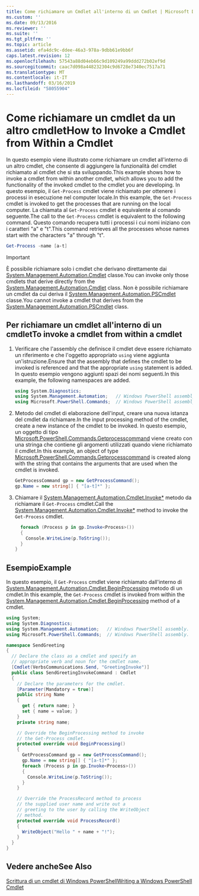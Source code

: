 ```yaml
---
title: Come richiamare un Cmdlet all'interno di un Cmdlet | Microsoft Docs
ms.custom: ''
ms.date: 09/13/2016
ms.reviewer: ''
ms.suite: ''
ms.tgt_pltfrm: ''
ms.topic: article
ms.assetid: efa4dc9c-ddee-46a3-978a-9dbb61e9bb6f
caps.latest.revision: 12
ms.openlocfilehash: 57543a88d04eb66c9d109249a99ddd272b02ef9d
ms.sourcegitcommit: caac7d098a448232304c9d6728e7340ec7517a71
ms.translationtype: MT
ms.contentlocale: it-IT
ms.lasthandoff: 03/16/2019
ms.locfileid: "58055904"
---
```

# <a name="how-to-invoke-a-cmdlet-from-within-a-cmdlet"></a><span data-ttu-id="59d22-102">Come richiamare un cmdlet da un altro cmdlet</span><span class="sxs-lookup"><span data-stu-id="59d22-102">How to Invoke a Cmdlet from Within a Cmdlet</span></span>

<span data-ttu-id="59d22-103">In questo esempio viene illustrato come richiamare un cmdlet all'interno di un altro cmdlet, che consente di aggiungere la funzionalità del cmdlet richiamato al cmdlet che si sta sviluppando.</span><span class="sxs-lookup"><span data-stu-id="59d22-103">This example shows how to invoke a cmdlet from within another cmdlet, which allows you to add the functionality of the invoked cmdlet to the cmdlet you are developing.</span></span> <span data-ttu-id="59d22-104">In questo esempio, il `Get-Process` cmdlet viene richiamato per ottenere i processi in esecuzione nel computer locale.</span><span class="sxs-lookup"><span data-stu-id="59d22-104">In this example, the `Get-Process` cmdlet is invoked to get the processes that are running on the local computer.</span></span> <span data-ttu-id="59d22-105">La chiamata al `Get-Process` cmdlet è equivalente al comando seguente.</span><span class="sxs-lookup"><span data-stu-id="59d22-105">The call to the `Get-Process` cmdlet is equivalent to the following command.</span></span> <span data-ttu-id="59d22-106">Questo comando recupera tutti i processi i cui nomi iniziano con i caratteri "a" e "t".</span><span class="sxs-lookup"><span data-stu-id="59d22-106">This command retrieves all the processes whose names start with the characters "a" through "t".</span></span>

```powershell
Get-Process -name [a-t]
```

> [!IMPORTANT]
> <span data-ttu-id="59d22-107">È possibile richiamare solo i cmdlet che derivano direttamente dai [System.Management.Automation.Cmdlet](/dotnet/api/System.Management.Automation.Cmdlet) classe.</span><span class="sxs-lookup"><span data-stu-id="59d22-107">You can invoke only those cmdlets that derive directly from the [System.Management.Automation.Cmdlet](/dotnet/api/System.Management.Automation.Cmdlet) class.</span></span> <span data-ttu-id="59d22-108">Non è possibile richiamare un cmdlet da cui deriva il [System.Management.Automation.PSCmdlet](/dotnet/api/System.Management.Automation.PSCmdlet) classe.</span><span class="sxs-lookup"><span data-stu-id="59d22-108">You cannot invoke a cmdlet that derives from the [System.Management.Automation.PSCmdlet](/dotnet/api/System.Management.Automation.PSCmdlet) class.</span></span>

## <a name="to-invoke-a-cmdlet-from-within-a-cmdlet"></a><span data-ttu-id="59d22-109">Per richiamare un cmdlet all'interno di un cmdlet</span><span class="sxs-lookup"><span data-stu-id="59d22-109">To invoke a cmdlet from within a cmdlet</span></span>

1. <span data-ttu-id="59d22-110">Verificare che l'assembly che definisce il cmdlet deve essere richiamato un riferimento e che l'oggetto appropriato `using` viene aggiunta un'istruzione.</span><span class="sxs-lookup"><span data-stu-id="59d22-110">Ensure that the assembly that defines the cmdlet to be invoked is referenced and that the appropriate `using` statement is added.</span></span> <span data-ttu-id="59d22-111">In questo esempio vengono aggiunti spazi dei nomi seguenti.</span><span class="sxs-lookup"><span data-stu-id="59d22-111">In this example, the following namespaces are added.</span></span>

    ```csharp
    using System.Diagnostics;
    using System.Management.Automation;   // Windows PowerShell assembly.
    using Microsoft.PowerShell.Commands;  // Windows PowerShell assembly.
    ```

2. <span data-ttu-id="59d22-112">Metodo del cmdlet di elaborazione dell'input, creare una nuova istanza del cmdlet da richiamare.</span><span class="sxs-lookup"><span data-stu-id="59d22-112">In the input processing method of the cmdlet, create a new instance of the cmdlet to be invoked.</span></span> <span data-ttu-id="59d22-113">In questo esempio, un oggetto di tipo [Microsoft.PowerShell.Commands.Getprocesscommand](/dotnet/api/Microsoft.PowerShell.Commands.GetProcessCommand) viene creato con una stringa che contiene gli argomenti utilizzati quando viene richiamato il cmdlet.</span><span class="sxs-lookup"><span data-stu-id="59d22-113">In this example, an object of type [Microsoft.PowerShell.Commands.Getprocesscommand](/dotnet/api/Microsoft.PowerShell.Commands.GetProcessCommand) is created along with the string that contains the arguments that are used when the cmdlet is invoked.</span></span>

    ```csharp
    GetProcessCommand gp = new GetProcessCommand();
    gp.Name = new string[] { "[a-t]*" };
    ```

3. <span data-ttu-id="59d22-114">Chiamare il [System.Management.Automation.Cmdlet.Invoke\*](/dotnet/api/System.Management.Automation.Cmdlet.Invoke) metodo da richiamare il `Get-Process` cmdlet.</span><span class="sxs-lookup"><span data-stu-id="59d22-114">Call the [System.Management.Automation.Cmdlet.Invoke\*](/dotnet/api/System.Management.Automation.Cmdlet.Invoke) method to invoke the `Get-Process` cmdlet.</span></span>

    ```csharp
      foreach (Process p in gp.Invoke<Process>())
      {
        Console.WriteLine(p.ToString());
      }
    }
    ```

## <a name="example"></a><span data-ttu-id="59d22-115">Esempio</span><span class="sxs-lookup"><span data-stu-id="59d22-115">Example</span></span>

<span data-ttu-id="59d22-116">In questo esempio, il `Get-Process` cmdlet viene richiamato dall'interno di [System.Management.Automation.Cmdlet.BeginProcessing](/dotnet/api/System.Management.Automation.Cmdlet.BeginProcessing) metodo di un cmdlet.</span><span class="sxs-lookup"><span data-stu-id="59d22-116">In this example, the `Get-Process` cmdlet is invoked from within the [System.Management.Automation.Cmdlet.BeginProcessing](/dotnet/api/System.Management.Automation.Cmdlet.BeginProcessing) method of a cmdlet.</span></span>

```csharp
using System;
using System.Diagnostics;
using System.Management.Automation;   // Windows PowerShell assembly.
using Microsoft.PowerShell.Commands;  // Windows PowerShell assembly.

namespace SendGreeting
{
  // Declare the class as a cmdlet and specify an
  // appropriate verb and noun for the cmdlet name.
  [Cmdlet(VerbsCommunications.Send, "GreetingInvoke")]
  public class SendGreetingInvokeCommand : Cmdlet
  {
    // Declare the parameters for the cmdlet.
    [Parameter(Mandatory = true)]
    public string Name
    {
      get { return name; }
      set { name = value; }
    }
    private string name;

    // Override the BeginProcessing method to invoke
    // the Get-Process cmdlet.
    protected override void BeginProcessing()
    {
      GetProcessCommand gp = new GetProcessCommand();
      gp.Name = new string[] { "[a-t]*" };
      foreach (Process p in gp.Invoke<Process>())
      {
        Console.WriteLine(p.ToString());
      }
    }

    // Override the ProcessRecord method to process
    // the supplied user name and write out a
    // greeting to the user by calling the WriteObject
    // method.
    protected override void ProcessRecord()
    {
      WriteObject("Hello " + name + "!");
    }
  }
}
```

## <a name="see-also"></a><span data-ttu-id="59d22-117">Vedere anche</span><span class="sxs-lookup"><span data-stu-id="59d22-117">See Also</span></span>

[<span data-ttu-id="59d22-118">Scrittura di un cmdlet di Windows PowerShell</span><span class="sxs-lookup"><span data-stu-id="59d22-118">Writing a Windows PowerShell Cmdlet</span></span>](./writing-a-windows-powershell-cmdlet.md)
